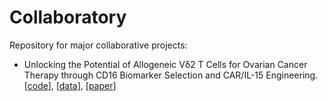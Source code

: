# Collaboratory
Repository for major collaborative projects:

- Unlocking the Potential of Allogeneic Vδ2 T Cells for Ovarian Cancer Therapy through CD16 Biomarker Selection and CAR/IL-15 Engineering. [[code](https://htmlpreview.github.io/?https://github.com/wbvguo/Collaboratory/blob/main/Derek_Lee-Unlocking_potential_of_Allogeneic_gdT_cells_by_CD16_selection_and_CAR-IL15_engineering/DL_PBMC_gdT_analysis.html)], [[data](Derek_Lee-Unlocking_potential_of_Allogeneic_gdT_cells_by_CD16_selection_and_CAR-IL15_engineering/data)], [[paper](todo)]
